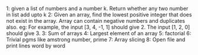 1: given a list of numbers and a number k. Return whether any two number in list add upto k
2: Given an array, find the lowest positive integer that does not exist in the array. Array can contain negative numbers and duplicates also. eg: For example, the input [3, 4, -1, 1] should give 2. The input [1, 2, 0] should give 3.
3: Sum of arrays
4: Largest element of an array
5: factorial
6: Trivial pgms like amstrong number, prime
7: Array slicing
8: Open file and print lines word by word

